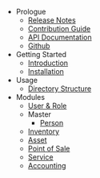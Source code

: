 - Prologue
  - [Release Notes](/en/prologue/release-notes.md)
  - [Contribution Guide](/en/prologue/contribution-guide.md)
  - [API Documentation](https://documenter.getpostman.com/view/421224/pointred/77cf6Pd)
  - [Github](https://github.com/point-red/point)
- Getting Started
  - [Introduction](/en/getting-started/introduction.md)
  - [Installation](/en/getting-started/installation.md)
- Usage
  - [Directory Structure](/en/usage/directory-structure.md)
- Modules
  - [User & Role](/en/modules/user-and-role.md)
  - Master
      - [Person](/en/modules/person.md)
  - [Inventory](/en/modules)
  - [Asset](/en/modules)
  - [Point of Sale](/en/modules)
  - [Service](/en/modules)
  - [Accounting](/en/modules)
